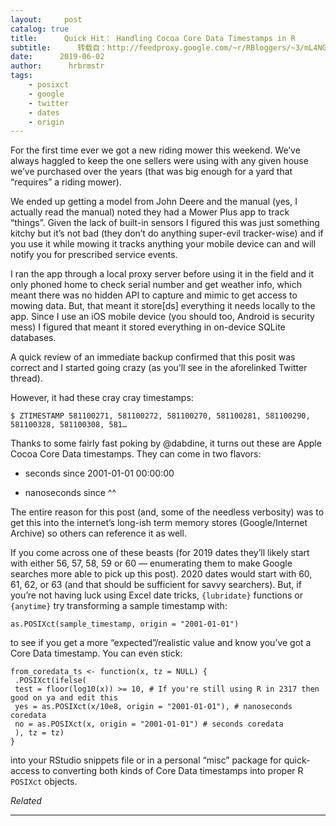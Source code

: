 ```yaml
---
layout:     post
catalog: true
title:      Quick Hit： Handling Cocoa Core Data Timestamps in R
subtitle:      转载自：http://feedproxy.google.com/~r/RBloggers/~3/mL4NGPi_qBg/
date:      2019-06-02
author:      hrbrmstr
tags:
    - posixct
    - google
    - twitter
    - dates
    - origin
---
```






For the first time ever we got a new riding mower this weekend. We’ve always haggled to keep the one sellers were using with any given house we’ve purchased over the years (that was big enough for a yard that “requires” a riding mower).

We ended up getting a model from John Deere and the manual (yes, I actually read the manual) noted they had a Mower Plus app to track “things”. Given the lack of built-in sensors I figured this was just something kitchy but it’s not bad (they don’t do anything super-evil tracker-wise) and if you use it while mowing it tracks anything your mobile device can and will notify you for prescribed service events.

I ran the app through a local proxy server before using it in the field and it only phoned home to check serial number and get weather info, which meant there was no hidden API to capture and mimic to get access to mowing data. But, that meant it store[ds] everything it needs locally to the app. Since I use an iOS mobile device (you should too, Android is security mess) I figured that meant it stored everything in on-device SQLite databases.

A quick review of an immediate backup confirmed that this posit was correct and I started going crazy (as you’ll see in the aforelinked Twitter thread).

However, it had these cray cray timestamps:

```
$ ZTIMESTAMP 581100271, 581100272, 581100270, 581100281, 581100290, 581100328, 581100308, 581…

```

Thanks to some fairly fast poking by @dabdine, it turns out these are Apple Cocoa Core Data timestamps. They can come in two flavors:

- seconds since 2001-01-01 00:00:00

- nanoseconds since ^^


The entire reason for this post (and, some of the needless verbosity) was to get this into the internet’s long-ish term memory stores (Google/Internet Archive) so others can reference it as well.

If you come across one of these beasts (for 2019 dates they’ll likely start with either 56, 57, 58, 59 or 60 — enumerating them to make Google searches more able to pick up this post). 2020 dates would start with 60, 61, 62, or 63 (and that should be sufficient for savvy searchers). But, if you’re not having luck using Excel date tricks, `{lubridate}` functions or `{anytime}` try transforming a sample timestamp with:

```
as.POSIXct(sample_timestamp, origin = "2001-01-01")

```

to see if you get a more “expected”/realistic value and know you’ve got a Core Data timestamp. You can even stick:

```
from_coredata_ts <- function(x, tz = NULL) {
 .POSIXct(ifelse(
 test = floor(log10(x)) >= 10, # If you're still using R in 2317 then good on ya and edit this
 yes = as.POSIXct(x/10e8, origin = "2001-01-01"), # nanoseconds coredata
 no = as.POSIXct(x, origin = "2001-01-01") # seconds coredata
 ), tz = tz)
}

```

into your RStudio snippets file or in a personal “misc” package for quick-access to converting both kinds of Core Data timestamps into proper R `POSIXct` objects.


*Related*







---
